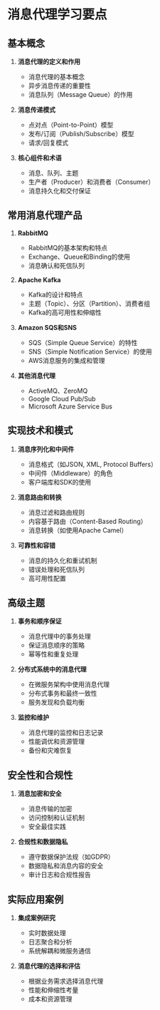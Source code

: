 # 消息代理学习要点

## 基本概念
1. **消息代理的定义和作用**
   - 消息代理的基本概念
   - 异步消息传递的重要性
   - 消息队列（Message Queue）的作用

2. **消息传递模式**
   - 点对点（Point-to-Point）模型
   - 发布/订阅（Publish/Subscribe）模型
   - 请求/回复模式

3. **核心组件和术语**
   - 消息、队列、主题
   - 生产者（Producer）和消费者（Consumer）
   - 消息持久化和交付保证

## 常用消息代理产品
1. **RabbitMQ**
   - RabbitMQ的基本架构和特点
   - Exchange、Queue和Binding的使用
   - 消息确认和死信队列

2. **Apache Kafka**
   - Kafka的设计和特点
   - 主题（Topic）、分区（Partition）、消费者组
   - Kafka的高可用性和伸缩性

3. **Amazon SQS和SNS**
   - SQS（Simple Queue Service）的特性
   - SNS（Simple Notification Service）的使用
   - AWS消息服务的集成和管理

4. **其他消息代理**
   - ActiveMQ、ZeroMQ
   - Google Cloud Pub/Sub
   - Microsoft Azure Service Bus

## 实现技术和模式
1. **消息序列化和中间件**
   - 消息格式（如JSON, XML, Protocol Buffers）
   - 中间件（Middleware）的角色
   - 客户端库和SDK的使用

2. **消息路由和转换**
   - 消息过滤和路由规则
   - 内容基于路由（Content-Based Routing）
   - 消息转换（如使用Apache Camel）

3. **可靠性和容错**
   - 消息的持久化和重试机制
   - 错误处理和死信队列
   - 高可用性配置

## 高级主题
1. **事务和顺序保证**
   - 消息代理中的事务处理
   - 保证消息顺序的策略
   - 幂等性和重复处理

2. **分布式系统中的消息代理**
   - 在微服务架构中使用消息代理
   - 分布式事务和最终一致性
   - 服务发现和负载均衡

3. **监控和维护**
   - 消息代理的监控和日志记录
   - 性能调优和资源管理
   - 备份和灾难恢复

## 安全性和合规性
1. **消息加密和安全**
   - 消息传输的加密
   - 访问控制和认证机制
   - 安全最佳实践

2. **合规性和数据隐私**
   - 遵守数据保护法规（如GDPR）
   - 数据隐私和消息内容的安全
   - 审计日志和合规性报告

## 实际应用案例
1. **集成案例研究**
   - 实时数据处理
   - 日志聚合和分析
   - 系统解耦和微服务通信

2. **消息代理的选择和评估**
   - 根据业务需求选择消息代理
   - 性能和伸缩性考量
   - 成本和资源管理
